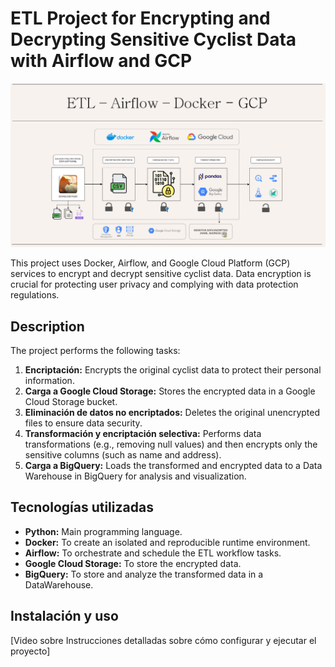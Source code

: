 # ETL Project for Encrypting and Decrypting Sensitive Cyclist Data with Airflow and GCP

![Representación del proyecto](imagen.png)

This project uses Docker, Airflow, and Google Cloud Platform (GCP) services to encrypt and decrypt sensitive cyclist data. Data encryption is crucial for protecting user privacy and complying with data protection regulations.

## Description

The project performs the following tasks:

1. **Encriptación:** Encrypts the original cyclist data to protect their personal information.
2. **Carga a Google Cloud Storage:** Stores the encrypted data in a Google Cloud Storage bucket.
3. **Eliminación de datos no encriptados:** Deletes the original unencrypted files to ensure data security.
4. **Transformación y encriptación selectiva:** Performs data transformations (e.g., removing null values) and then encrypts only the sensitive columns (such as name and address).
5. **Carga a BigQuery:** Loads the transformed and encrypted data to a Data Warehouse in BigQuery for analysis and visualization.

## Tecnologías utilizadas

* **Python:** Main programming language.
* **Docker:** To create an isolated and reproducible runtime environment.
* **Airflow:** To orchestrate and schedule the ETL workflow tasks.
* **Google Cloud Storage:** To store the encrypted data.
* **BigQuery:** To store and analyze the transformed data in a DataWarehouse.

## Instalación y uso

[Video sobre Instrucciones detalladas sobre cómo configurar y ejecutar el proyecto]


